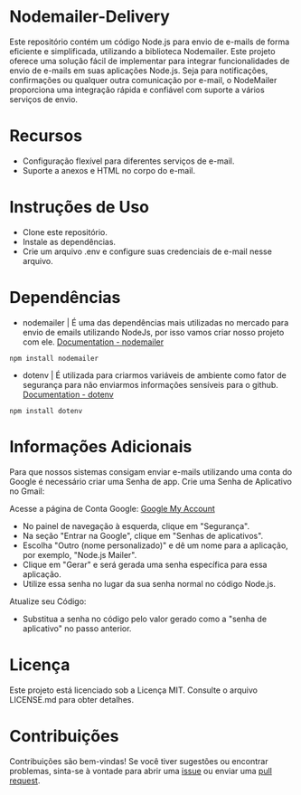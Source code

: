 # Nodemailer-Delivery
Este repositório contém um código Node.js para envio de e-mails de forma eficiente e simplificada, utilizando a biblioteca Nodemailer. Este projeto oferece uma solução fácil de implementar para integrar funcionalidades de envio de e-mails em suas aplicações Node.js. Seja para notificações, confirmações ou qualquer outra comunicação por e-mail, o NodeMailer proporciona uma integração rápida e confiável com suporte a vários serviços de envio.

# Recursos
- Configuração flexível para diferentes serviços de e-mail.
- Suporte a anexos e HTML no corpo do e-mail.

# Instruções de Uso
- Clone este repositório.
- Instale as dependências.
- Crie um arquivo .env e configure suas credenciais de e-mail nesse arquivo.

# Dependências
- nodemailer | É uma das dependências mais utilizadas no mercado para envio de emails utilizando NodeJs, por isso vamos criar nosso projeto com ele.
[Documentation - nodemailer](https://nodemailer.com/)
```shell
npm install nodemailer
```


- dotenv | É utilizada para criarmos variáveis de ambiente como fator de segurança para não enviarmos informações sensíveis para o github.
[Documentation - dotenv](https://www.npmjs.com/package/dotenv)
```shell
npm install dotenv
```


# Informações Adicionais
Para que nossos sistemas consigam enviar e-mails utilizando uma conta do Google é necessário criar uma Senha de app.
Crie uma Senha de Aplicativo no Gmail:

Acesse a página de Conta Google: [Google My Account](https://myaccount.google.com/)
- No painel de navegação à esquerda, clique em "Segurança".
- Na seção "Entrar na Google", clique em "Senhas de aplicativos".
- Escolha "Outro (nome personalizado)" e dê um nome para a aplicação, por exemplo, "Node.js Mailer".
- Clique em "Gerar" e será gerada uma senha específica para essa aplicação.
- Utilize essa senha no lugar da sua senha normal no código Node.js.

Atualize seu Código:
- Substitua a senha no código pelo valor gerado como a "senha de aplicativo" no passo anterior.

# Licença
Este projeto está licenciado sob a Licença MIT. Consulte o arquivo LICENSE.md para obter detalhes.

# Contribuições
Contribuições são bem-vindas! Se você tiver sugestões ou encontrar problemas, sinta-se à vontade para abrir uma [issue](https://github.com/davidmarquescoder/Nodemailer-Delivery/issues) ou enviar uma [pull request](https://github.com/davidmarquescoder/Nodemailer-Delivery/pulls).